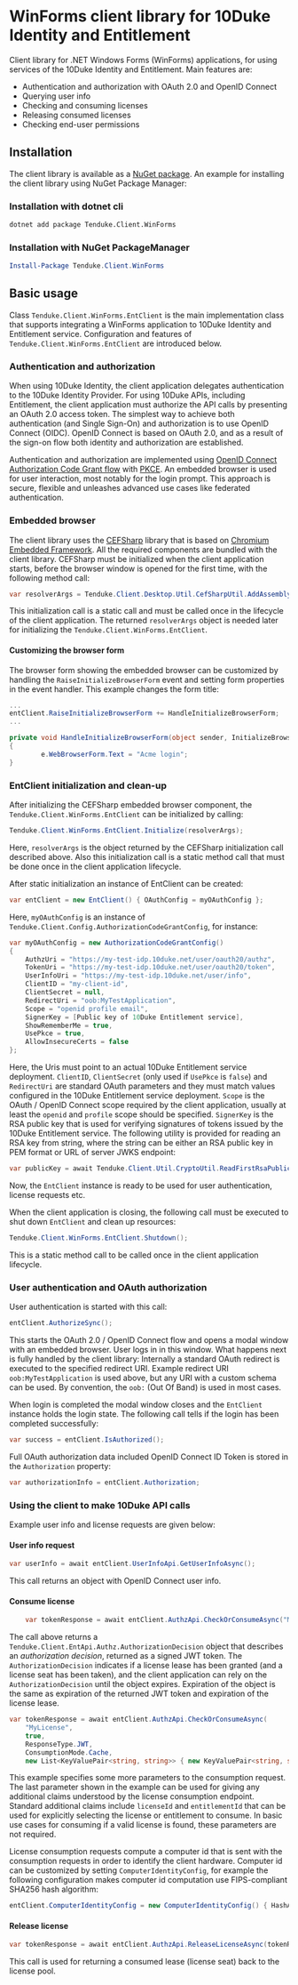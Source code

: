 # WinForms client library for 10Duke Identity and Entitlement

Client library for .NET Windows Forms (WinForms) applications, for using
services of the 10Duke Identity and Entitlement. Main features are:

-   Authentication and authorization with OAuth 2.0 and OpenID Connect
-   Querying user info
-   Checking and consuming licenses
-   Releasing consumed licenses
-   Checking end-user permissions

## Installation

The client library is available as a [NuGet
package](https://www.nuget.org/packages/Tenduke.Client.WinForms/). An
example for installing the client library using NuGet Package Manager:

### Installation with dotnet cli

```sh
dotnet add package Tenduke.Client.WinForms
```

### Installation with NuGet PackageManager

```powershell
Install-Package Tenduke.Client.WinForms
```

## Basic usage

Class `Tenduke.Client.WinForms.EntClient` is the main implementation
class that supports integrating a WinForms application to 10Duke
Identity and Entitlement service. Configuration and features of
`Tenduke.Client.WinForms.EntClient` are introduced below.

### Authentication and authorization

When using 10Duke Identity, the client application delegates
authentication to the 10Duke Identity Provider. For using 10Duke APIs,
including Entitlement, the client application must authorize the API
calls by presenting an OAuth 2.0 access token. The simplest way to
achieve both authentication (and Single Sign-On) and authorization is to
use OpenID Connect (OIDC). OpenID Connect is based on OAuth 2.0, and as
a result of the sign-on flow both identity and authorization are
established.

Authentication and authorization are implemented using [OpenID Connect
Authorization Code Grant
flow](https://openid.net/specs/openid-connect-core-1_0.html#CodeFlowAuth)
with [PKCE](https://tools.ietf.org/html/rfc7636). An embedded browser is
used for user interaction, most notably for the login prompt. This
approach is secure, flexible and unleashes advanced use cases like
federated authentication.

### Embedded browser

The client library uses the [CEFSharp](https://cefsharp.github.io/)
library that is based on [Chromium Embedded
Framework](https://bitbucket.org/chromiumembedded/cef). All the required
components are bundled with the client library. CEFSharp must be
initialized when the client application starts, before the browser
window is opened for the first time, with the following method call:

```csharp
var resolverArgs = Tenduke.Client.Desktop.Util.CefSharpUtil.AddAssemblyResolverForCefSharp();
```

This initialization call is a static call and must be called once in the
lifecycle of the client application. The returned `resolverArgs` object
is needed later for initializing the
`Tenduke.Client.WinForms.EntClient`.

#### Customizing the browser form

The browser form showing the embedded browser can be customized by
handling the `RaiseInitializeBrowserForm` event and setting form
properties in the event handler. This example changes the form title:

```csharp
...
entClient.RaiseInitializeBrowserForm += HandleInitializeBrowserForm;
...

private void HandleInitializeBrowserForm(object sender, InitializeBrowserFormEventArgs e)
{
        e.WebBrowserForm.Text = "Acme login";
}
```

### EntClient initialization and clean-up

After initializing the CEFSharp embedded browser component, the
`Tenduke.Client.WinForms.EntClient` can be initialized by calling:

```csharp
Tenduke.Client.WinForms.EntClient.Initialize(resolverArgs);
```

Here, `resolverArgs` is the object returned by the CEFSharp
initialization call described above. Also this initialization call is a
static method call that must be done once in the client application
lifecycle.

After static initialization an instance of EntClient can be created:

```csharp
var entClient = new EntClient() { OAuthConfig = myOAuthConfig };
```

Here, `myOAuthConfig` is an instance of
`Tenduke.Client.Config.AuthorizationCodeGrantConfig`, for instance:

```csharp
var myOAuthConfig = new AuthorizationCodeGrantConfig()
{
    AuthzUri = "https://my-test-idp.10duke.net/user/oauth20/authz",
    TokenUri = "https://my-test-idp.10duke.net/user/oauth20/token",
    UserInfoUri = "https://my-test-idp.10duke.net/user/info",
    ClientID = "my-client-id",
    ClientSecret = null,
    RedirectUri = "oob:MyTestApplication",
    Scope = "openid profile email",
    SignerKey = [Public key of 10Duke Entitlement service],
    ShowRememberMe = true,
    UsePkce = true,
    AllowInsecureCerts = false
};
```

Here, the Uris must point to an actual 10Duke Entitlement service
deployment. `ClientID`, `ClientSecret` (only used if `UsePkce` is
`false`) and `RedirectUri` are standard OAuth parameters and they must
match values configured in the 10Duke Entitlement service deployment.
`Scope` is the OAuth / OpenID Connect scope required by the client
application, usually at least the `openid` and `profile` scope should be
specified. `SignerKey` is the RSA public key that is used for verifying
signatures of tokens issued by the 10Duke Entitlement service. The
following utility is provided for reading an RSA key from string, where
the string can be either an RSA public key in PEM format or URL of
server JWKS endpoint:

```csharp
var publicKey = await Tenduke.Client.Util.CryptoUtil.ReadFirstRsaPublicKey(publicKeyOrJwksUrl, new HttpClient());
```

Now, the `EntClient` instance is ready to be used for user
authentication, license requests etc.

When the client application is closing, the following call must be
executed to shut down `EntClient` and clean up resources:

```csharp
Tenduke.Client.WinForms.EntClient.Shutdown();
```

This is a static method call to be called once in the client application
lifecycle.

### User authentication and OAuth authorization

User authentication is started with this call:

```csharp
entClient.AuthorizeSync();
```

This starts the OAuth 2.0 / OpenID Connect flow and opens a modal window
with an embedded browser. User logs in in this window. What happens next
is fully handled by the client library: Internally a standard OAuth
redirect is executed to the specified redirect URI. Example redirect URI
`oob:MyTestApplication` is used above, but any URI with a custom schema
can be used. By convention, the `oob:` (Out Of Band) is used in most
cases.

When login is completed the modal window closes and the `EntClient`
instance holds the login state. The following call tells if the login
has been completed successfully:

```csharp
var success = entClient.IsAuthorized();
```

Full OAuth authorization data included OpenID Connect ID Token is stored
in the `Authorization` property:

```csharp
var authorizationInfo = entClient.Authorization;
```

### Using the client to make 10Duke API calls

Example user info and license requests are given below:

#### User info request

```csharp
var userInfo = await entClient.UserInfoApi.GetUserInfoAsync();
```

This call returns an object with OpenID Connect user info.

#### Consume license

```csharp
    var tokenResponse = await entClient.AuthzApi.CheckOrConsumeAsync("MyLicense", true, ResponseType.JWT);
```

The call above returns a
`Tenduke.Client.EntApi.Authz.AuthorizationDecision` object that
describes an *authorization decision*, returned as a signed JWT token.
The `AuthorizationDecision` indicates if a license lease has been
granted (and a license seat has been taken), and the client application
can rely on the `AuthorizationDecision` until the object expires.
Expiration of the object is the same as expiration of the returned JWT
token and expiration of the license lease.

```csharp
var tokenResponse = await entClient.AuthzApi.CheckOrConsumeAsync(
    "MyLicense",
    true,
    ResponseType.JWT,
    ConsumptionMode.Cache,
    new List<KeyValuePair<string, string>> { new KeyValuePair<string, string>("licenseId", licenseId) });
```

This example specifies some more parameters to the consumption request.
The last parameter shown in the example can be used for giving any
additional claims understood by the license consumption endpoint.
Standard additional claims include `licenseId` and `entitlementId` that
can be used for explicitly selecting the license or entitlement to
consume. In basic use cases for consuming if a valid license is found,
these parameters are not required.

License consumption requests compute a computer id that is sent with the
consumption requests in order to identify the client hardware. Computer
id can be customized by setting `ComputerIdentityConfig`, for example
the following configuration makes computer id computation use
FIPS-compliant SHA256 hash algorithm:

```csharp
entClient.ComputerIdentityConfig = new ComputerIdentityConfig() { HashAlg = Desktop.Util.ComputerIdentity.HashAlg.SHA256 };
```

#### Release license

```csharp
var tokenResponse = await entClient.AuthzApi.ReleaseLicenseAsync(tokenResponse["jti"], ResponseType.JWT);
```

This call is used for returning a consumed lease (license seat) back to
the license pool.
